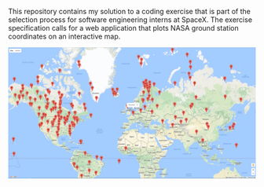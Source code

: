 This repository contains my solution to a coding exercise that is part of the selection process for software engineering interns at SpaceX. The exercise specification calls for a web application that plots NASA ground station coordinates on an interactive map.

[![N|Preview](preview.PNG)]()